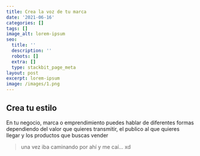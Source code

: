 ```yaml
---
title: Crea la voz de tu marca
date: '2021-06-16'
categories: []
tags: []
image_alt: lorem-ipsum
seo:
  title: ''
  description: ''
  robots: []
  extra: []
  type: stackbit_page_meta
layout: post
excerpt: lorem-ipsum
image: /images/1.png
---
```

## Crea tu estilo

En tu negocio, marca o emprendimiento puedes hablar de diferentes formas dependiendo del valor que quieres transmitir, el publico al que quieres llegar y los productos que buscas vender

> una vez iba caminando por ahí y me caí... xd
